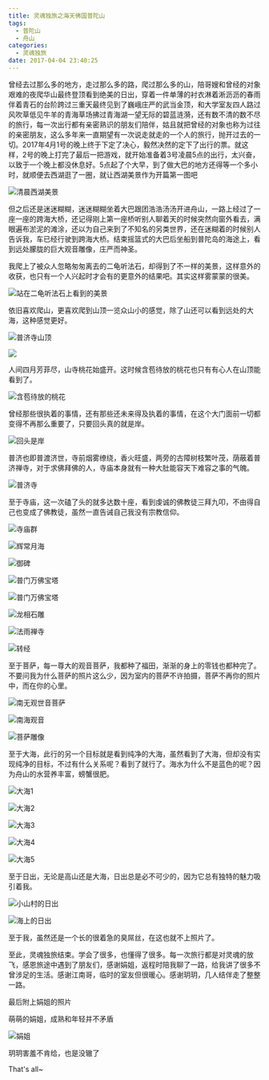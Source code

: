 ```yaml
---
title: 灵魂独旅之海天佛国普陀山
tags:
  - 普陀山
  - 舟山
categories:
  - 灵魂独旅
date: 2017-04-04 23:40:25
---
```


曾经去过那么多的地方，走过那么多的路，爬过那么多的山，陪哥嫂和曾经的对象艰难的夜爬华山最终登顶看到绝美的日出，穿着一件单薄的衬衣淋着淅沥沥的春雨伴着青石的台阶跨过三重天最终见到了巍峨庄严的武当金顶，和大学室友四人路过风吹草低见牛羊的青海草场拂过青海湖一望无际的碧蓝涟漪，还有数不清的数不尽的旅行，每一次出行都有亲密熟识的朋友们陪伴，姑且就把曾经的对象也称为过往的亲密朋友，这么多年来一直期望有一次说走就走的一个人的旅行，抛开过去的一切。2017年4月1号的晚上终于下定了决心，毅然决然的定下了出行的票。就这样，2号的晚上打完了最后一把游戏，就开始准备着3号凌晨5点的出行，太兴奋，以致于一个晚上都没休息好。5点起了个大早，到了做大巴的地方还得等一个多小时，就顺便去西湖逛了一圈，就让西湖美景作为开篇第一图吧

![清晨西湖美景](https://flowsnow.oss-cn-shanghai.aliyuncs.com/image/tour/putuoshan/IMG_20170403_061410.jpg)

<!--more-->	

但之后还是迷迷糊糊，迷迷糊糊坐着大巴跟团浩浩汤汤开进舟山，一路上经过了一座一座的跨海大桥，还记得刚上第一座桥听别人聊着天的时候突然向窗外看去，满眼遍布淤泥的滩涂，还以为自己来到了不知名的另类世界，还在迷糊着的时候别人告诉我，车已经行驶到跨海大桥。结束摇篮式的大巴后坐船到普陀岛的海途上，看到远处朦胧的巨大观音雕像，庄严而神圣。

我爬上了被众人忽略匆匆离去的二龟听法石，却得到了不一样的美景，这样意外的收获，也只有一个人兴起时才会有的更意外的结果吧。其实这样雾蒙蒙的很美。

![站在二龟听法石上看到的美景](https://flowsnow.oss-cn-shanghai.aliyuncs.com/image/tour/putuoshan/IMG_20170403_144545.jpg)

依旧喜欢爬山，更喜欢爬到山顶一览众山小的感觉，除了山还可以看到远处的大海，这种感觉更好。

![普济寺山顶](https://flowsnow.oss-cn-shanghai.aliyuncs.com/image/tour/putuoshan/IMG_20170403_151217.jpg)

![](https://flowsnow.oss-cn-shanghai.aliyuncs.com/image/tour/putuoshan/IMG_20170403_151807.jpg)

人间四月芳菲尽，山寺桃花始盛开。这时候含苞待放的桃花也只有有心人在山顶能看到了。

![含苞待放的桃花](https://flowsnow.oss-cn-shanghai.aliyuncs.com/image/tour/putuoshan/IMG_20170403_151525.jpg)

曾经那些很执着的事情，还有那些还未来得及执着的事情，在这个大门面前一切都变得不再那么重要了，只要回头真的就是岸。

![回头是岸](https://flowsnow.oss-cn-shanghai.aliyuncs.com/image/tour/putuoshan/IMG_20170403_153839.jpg)

普济也即普渡济世，寺前烟雾缭绕，香火旺盛，两旁的古障树枝繁叶茂，荫蔽着普济禅寺，对于求佛拜佛的人，寺庙本身就有一种大肚能容天下难容之事的气魄。

![普济寺](https://flowsnow.oss-cn-shanghai.aliyuncs.com/image/tour/putuoshan/IMG_20170403_163956.jpg)

至于寺庙，这一次磕了头的就多达数十座，看到虔诚的佛教徒三拜九叩，不由得自己也变成了佛教徒，虽然一直告诫自己我没有宗教信仰。

![寺庙群](https://flowsnow.oss-cn-shanghai.aliyuncs.com/image/tour/putuoshan/IMG_20170403_174749.jpg)

![辉常月海](https://flowsnow.oss-cn-shanghai.aliyuncs.com/image/tour/putuoshan/IMG_20170403_165245.jpg)

![御碑](https://flowsnow.oss-cn-shanghai.aliyuncs.com/image/tour/putuoshan/IMG_20170403_165443.jpg)

![普门万佛宝塔](https://flowsnow.oss-cn-shanghai.aliyuncs.com/image/tour/putuoshan/IMG_20170403_194120.jpg)

![普门万佛宝塔](https://flowsnow.oss-cn-shanghai.aliyuncs.com/image/tour/putuoshan/IMG_20170403_194323.jpg)

![龙相石雕](https://flowsnow.oss-cn-shanghai.aliyuncs.com/image/tour/putuoshan/IMG_20170404_075350.jpg)

![法雨禅寺](https://flowsnow.oss-cn-shanghai.aliyuncs.com/image/tour/putuoshan/IMG_20170404_075807.jpg)

![转经](https://flowsnow.oss-cn-shanghai.aliyuncs.com/image/tour/putuoshan/IMG_20170404_071108.jpg)

至于菩萨，每一尊大的观音菩萨，我都种了福田，渐渐的身上的零钱也都种完了。不要问我为什么菩萨的照片这么少，因为室内的菩萨不许拍摄，菩萨不再你的照片中，而在你的心里。

![南无观世音菩萨](https://flowsnow.oss-cn-shanghai.aliyuncs.com/image/tour/putuoshan/IMG_20170403_165409.jpg)

![南海观音](https://flowsnow.oss-cn-shanghai.aliyuncs.com/image/tour/putuoshan/IMG_20170404_090725.jpg)

![菩萨雕像](https://flowsnow.oss-cn-shanghai.aliyuncs.com/image/tour/putuoshan/IMG_20170404_090439.jpg)

至于大海，此行的另一个目标就是看到纯净的大海，虽然看到了大海，但却没有实现纯净的目标，不过有什么关系呢？看到了就行了。海水为什么不是蓝色的呢？因为舟山的水营养丰富，螃蟹很肥。

![大海1](https://flowsnow.oss-cn-shanghai.aliyuncs.com/image/tour/putuoshan/IMG_20170404_101007.jpg)

![大海2](https://flowsnow.oss-cn-shanghai.aliyuncs.com/image/tour/putuoshan/IMG_20170404_083859.jpg)

![大海3](https://flowsnow.oss-cn-shanghai.aliyuncs.com/image/tour/putuoshan/IMG_20170404_094452.jpg)

![大海4](https://flowsnow.oss-cn-shanghai.aliyuncs.com/image/tour/putuoshan/IMG_20170404_092640.jpg)

![大海5](https://flowsnow.oss-cn-shanghai.aliyuncs.com/image/tour/putuoshan/IMG_20170404_092635.jpg)

至于日出，无论是高山还是大海，日出总是必不可少的，因为它总有独特的魅力吸引着我。

![小山村的日出](https://flowsnow.oss-cn-shanghai.aliyuncs.com/image/tour/putuoshan/IMG_20170404_055028.jpg)

![海上的日出](https://flowsnow.oss-cn-shanghai.aliyuncs.com/image/tour/putuoshan/IMG_20170404_060149.jpg)

至于我，虽然还是一个长的很着急的臭屌丝，在这也就不上照片了。

至此，灵魂独旅结束。学会了很多，也懂得了很多。每一次旅行都是对灵魂的放飞，感恩旅途中遇到了朋友们，感谢娟姐，返程时陪我聊了一路，给我讲了很多不曾涉足的生活。感谢江南哥，临时的室友但很暖心。感谢玥玥，几人结伴走了整整一路。

最后附上娟姐的照片

萌萌的娟姐，成熟和年轻并不矛盾

![娟姐](https://flowsnow.oss-cn-shanghai.aliyuncs.com/image/tour/putuoshan/IMG_20170405141031.jpg)

玥玥害羞不肯给，也是没辙了

​That's all~



​	